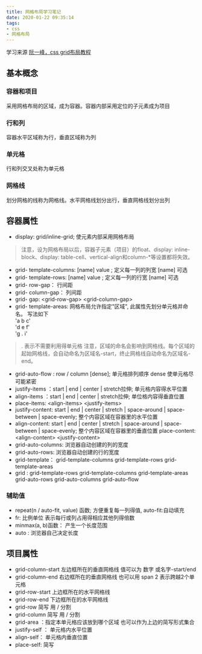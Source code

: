 ```yaml
---
title: 网格布局学习笔记
date: 2020-01-22 09:35:14
tags: 
- css
- 网格布局
---
```


学习来源  [阮一峰，css grid布局教程](http://www.ruanyifeng.com/blog/2019/03/grid-layout-tutorial.html)
## 基本概念

### 容器和项目

采用网格布局的区域，成为容器。容器内部采用定位的子元素成为项目

### 行和列

容器水平区域称为行，垂直区域称为列

### 单元格

行和列交叉处称为单元格

### 网格线

划分网格的线称为网格线。水平网格线划分出行，垂直网格线划分出列


## 容器属性

+ display: grid/inline-grid; 使元素内部采用网格布局

>注意，设为网格布局以后，容器子元素（项目）的float、display: inline-block、display: table-cell、vertical-align和column-*等设置都将失效。

+ grid- template-columns: [name] value ; 定义每一列的列宽 [name] 可选 
+ grid- template-rows: [name] value ; 定义每一列的行宽 [name] 可选 
+ grid- row-gap： 行间距
+ grid- column-gap： 列间距
+ grid- gap: &lt;grid-row-gap&gt; &lt;grid-column-gap&gt;
+ grid- template-areas: 网格布局允许指定"区域", 此属性先划分单元格并命名。 写法如下  
 'a b c'  
 'd e f'  
 'g . i'  

> . 表示不需要利用得单元格
> 注意，区域的命名会影响到网格线。每个区域的起始网格线，会自动命名为区域名-start，终止网格线自动命名为区域名-end。
+ grid-auto-flow : row / column [dense]; 单元格排列顺序 dense 使单元格尽可能紧密
+ justify-items ：start | end | center | stretch拉伸; 单元格内容得水平位置
+ align-items ：start | end | center | stretch拉伸; 单位格内容得垂直位置
+ place-items: &lt;align-items&gt; &lt;justify-items&gt;
+ justify-content: start | end | center | stretch | space-around | space-between | space-evenly; 整个内容区域在容器里的水平位置
+ align-content: start | end | center | stretch | space-around | space-between | space-evenly;  整个内容区域在容器里的垂直位置
place-content: &lt;align-content&gt; &lt;justify-content&gt;
+ grid-auto-columns: 浏览器自动创建的列的宽度
+ grid-auto-rows: 浏览器自动创建的行的宽度
+ grid-template： grid-template-columns grid-template-rows grid-template-areas
+ grid : grid-template-rows grid-template-columns grid-template-areas grid-auto-rows grid-auto-columns grid-auto-flow 


### 辅助值

+ repeat(n / auto-fit, value) 函数;  方便重复每一列得值, auto-fit:自动填充
+ fr: 比例单位 表示每行或列占用得相应其他列得倍数
+ minmax(a, b)函数： 产生一个长度范围
+ auto : 浏览器自己决定长度


## 项目属性

+ grid-column-start 左边框所在的垂直网格线 值可以为 数字 或名字-start/end
+ grid-column-end 右边框所在的垂直网格线 也可以用 span 2 表示跨越2个单元格
+ grid-row-start 上边框所在的水平网格线
+ grid-row-end 下边框所在的水平网格线
+ grid-row  简写 用 / 分割
+ grid-column 简写 用 / 分割
+ grid-area ：指定本单元格应该放到哪个区域 也可以作为上边的简写形式集合
+ justify-self ： 单元格内水平位置
+ align-self： 单元格内垂直位置
+ place-self:  简写





